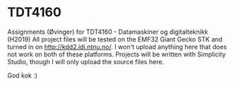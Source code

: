 # TDT4160
Assignments (Øvinger) for TDT4160 - Datamaskiner og digitalteknikk (H2019)
All project files will be tested on the EMF32 Giant Gecko STK and turned in on http://kdd2.idi.ntnu.no/.
I won't upload anything here that does not work on both of these platforms.
Projects will be written with Simplicity Studio, though I will only upload the source files here.

God kok :)
